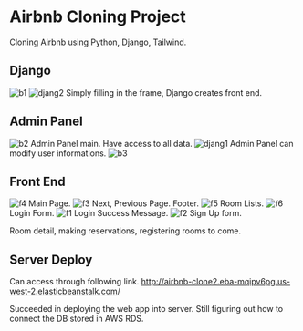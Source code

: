 # Airbnb Cloning Project

Cloning Airbnb using Python, Django, Tailwind.


## Django
![b1](https://github.com/Tonyk0901/airbnb-clone2/blob/master/githubphoto/b1.png)
![djang2](https://github.com/Tonyk0901/airbnb-clone2/blob/master/githubphoto/djang2.png)
Simply filling in the frame, Django creates front end.

## Admin Panel
![b2](https://github.com/Tonyk0901/airbnb-clone2/blob/master/githubphoto/b2.png)
Admin Panel main. Have access to all data.
![djang1](https://github.com/Tonyk0901/airbnb-clone2/blob/master/githubphoto/djang1.png)
Admin Panel can modify user informations.
![b3](https://github.com/Tonyk0901/airbnb-clone2/blob/master/githubphoto/b3.png)


## Front End
![f4](https://github.com/Tonyk0901/airbnb-clone2/blob/master/githubphoto/f4.png)
Main Page.
![f3](https://github.com/Tonyk0901/airbnb-clone2/blob/master/githubphoto/f3.png)
Next, Previous Page. Footer.
![f5](https://github.com/Tonyk0901/airbnb-clone2/blob/master/githubphoto/f5.png)
Room Lists.
![f6](https://github.com/Tonyk0901/airbnb-clone2/blob/master/githubphoto/f6.png)
Login Form.
![f1](https://github.com/Tonyk0901/airbnb-clone2/blob/master/githubphoto/f1.png)
Login Success Message.
![f2](https://github.com/Tonyk0901/airbnb-clone2/blob/master/githubphoto/f2.png)
Sign Up form.

Room detail, making reservations, registering rooms to come.

## Server Deploy
Can access through following link.
http://airbnb-clone2.eba-mqipv6pg.us-west-2.elasticbeanstalk.com/

Succeeded in deploying the web app into server.
Still figuring out how to connect the DB stored in AWS RDS.

